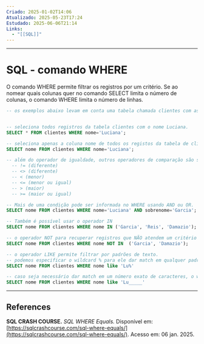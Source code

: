 ```yaml
---
Criado: 2025-01-02T14:06
Atualizado: 2025-05-23T17:24
Estudado: 2025-06-06T21:14
Links:
  - "[[SQL]]"
---
```

---
# SQL - comando WHERE

O comando WHERE permite filtrar os registros por um critério. Se ao nomear quais colunas quer no comando SELECT limita o número de colunas, o comando WHERE limita o número de linhas.

```SQL
-- os exemplos abaixo levam em conta uma tabela chamada clientes com as colunas nome, sobrenome e email.


-- seleciona todos registros da tabela clientes com o nome Luciana.
SELECT * FROM clientes WHERE nome='Luciana';

-- seleciona apenas a coluna nome de todos os registos da tabela de clientes com o nome Luciana.
SELECT nome FROM clientes WHERE nome='Luciana';

-- além do operador de igualdade, outros operadores de comparação são suportados
  -- != (diferente)
  -- <> (diferente)
  -- < (menor)
  -- <= (menor ou igual)
  -- > (maior)
  -- >= (maior ou igual)

-- Mais de uma condição pode ser informada no WHERE usando AND ou OR.
SELECT nome FROM clientes WHERE nome='Luciana' AND sobrenome='Garcia';

-- Também é possível usar o operador IN
SELECT nome FROM clientes WHERE nome IN ('Garcia', 'Reis', 'Damazio');

-- o operador NOT para recuperar registros que NÃO atendem um critério
SELECT nome FROM clientes WHERE nome NOT IN  ('Garcia', 'Damazio');

-- o operador LIKE permite filtrar por padrões de texto.
-- podemos especificar o wildcard % para ele dar match em qualquer padrão de texto que venha antes ou depois da string
SELECT nome FROM clientes WHERE nome like 'Lu%'

-- caso seja necessário dar match em um número exato de caracteres, o wildcard _ (underscore) pode ser usado com a quatidade exata de caracteres.
SELECT nome FROM clientes WHERE nome like 'Lu_____'

```


---
## References

**SQL CRASH COURSE.** _SQL WHERE Equals._ Disponível em: [https://sqlcrashcourse.com/sql-where-equals/](https://sqlcrashcourse.com/sql-where-equals/). Acesso em: 06 jan. 2025.